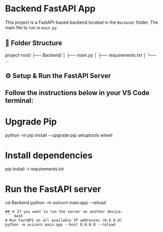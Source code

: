 # Backend FastAPI App

This project is a FastAPI-based backend located in the `Backend/` folder. The main file to run is `main.py`.

## 📁 Folder Structure
project-root/
├── Backend/
│ ├── main.py
│ ├── requirements.txt
│ └── ...


## ⚙️ Setup & Run the FastAPI Server
Follow the instructions below in your **VS Code terminal**:
---

# Upgrade Pip
python -m pip install --upgrade pip setuptools wheel

# Install dependencies
pip install -r requirements.txt

# Run the FastAPI server
cd Backend
python -m uvicorn main:app --reload

```
## 🌐 If you want to run the server on another device:
``` bash
# Run FastAPI on all available IP addresses (0.0.0.0)
python -m uvicorn main:app --host 0.0.0.0 --reload
